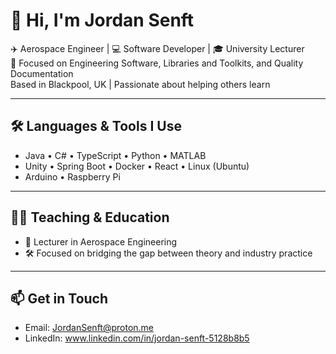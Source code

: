 # 👋 Hi, I'm Jordan Senft

✈️ Aerospace Engineer | 💻 Software Developer | 🎓 University Lecturer  
🔬 Focused on Engineering Software, Libraries and Toolkits, and Quality Documentation   
Based in Blackpool, UK | Passionate about helping others learn

---

## 🛠️ Languages & Tools I Use

- Java • C# • TypeScript • Python • MATLAB
- Unity • Spring Boot • Docker • React • Linux (Ubuntu)
- Arduino • Raspberry Pi

---

## 🧑‍🏫 Teaching & Education

- 💬 Lecturer in Aerospace Engineering  
- 🛠️ Focused on bridging the gap between theory and industry practice

---

## 📫 Get in Touch

- Email: JordanSenft@proton.me
- LinkedIn: www.linkedin.com/in/jordan-senft-5128b8b5
